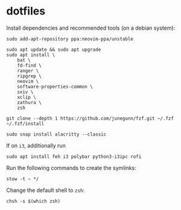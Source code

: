# dotfiles

Install dependencies and recommended tools (on a debian system):

```
sudo add-apt-repository ppa:neovim-ppa/unstable

sudo apt update && sudo apt upgrade
sudo apt install \
    bat \
    fd-find \
    ranger \
    ripgrep \
    neovim \
    software-properties-common \
    sxiv \
    xclip \
    zathura \
    zsh

git clone --depth 1 https://github.com/junegunn/fzf.git ~/.fzf
~/.fzf/install

sudo snap install alacritty --classic
```

If on `i3`, additionally run

```
sudo apt install feh i3 polybar python3-i3ipc rofi
```

Run the following commands to create the symlinks:

```
stow -t ~ */
```

Change the default shell to `zsh`:

```
chsh -s $(which zsh)
```
